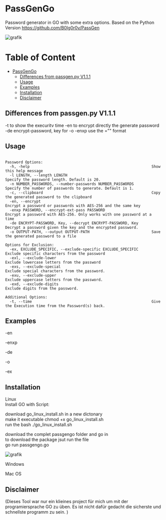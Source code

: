 # PassGenGo
Password generator in GO with some extra options. Based on the Python Version https://github.com/B0lg0r0v/PassGen

![grafik](https://github.com/K3res/PassGenGo/assets/89378576/34a00bab-3dab-45b7-9c4c-aee04019dd77)



# Table of Content
- [PassGenGo](#passgengo)
  * [Differences from passgen.py V1.1.1](#note)
  * [Usage](#usage)
  * [Examples](#examples)
  * [Installation](#installation)
  * [Disclaimer](#disclaimer)



## Differences from passgen.py V1.1.1
-t to show the execuritv time
-en to encrypt directly the generate password
-de encrypt-password, key 
for -o -enxp use the ="" format



## Usage
```

Password Options:
  -h, -help                                                       Show this help message
  -l LENGTH, --length LENGTH                                      Specify the password length. Default is 20.
  -n NUMBER_PASSWORDS, --number-passwords NUMBER_PASSWORDS        Specify the number of passwords to generate. Default is 1.
  -c, --clipboard                                                 Copy the generated password to the clipboard
  -en, --encrypt                                                  Encrypt a password or passwords with AES-256 and the same key
  -enxp PASSWORD, --encrypt-ext-pass PASSWORD                     Encrypt a password with AES-256. Only works with one password at a time
  -de ENCRYPT-PASSWORD, Key, --decrypt ENCRYPT-PASSWORD, Key      Decrypt a password given the key and the encrypted password.
  -o OUTPUT-PATH, --output OUTPUT-PATH                            Save the generated password to a file

Options for Exclusion:
  -ex, EXCLUDE_SPECIFIC, --exclude-specific EXCLUDE_SPECIFIC      Exclude specific characters from the password
  -exl, --exclude-lower                                           Exclude lowercase letters from the password
  -exs, --exclude-special                                         Exclude special characters from the password.
  -exu, --exclude-upper                                           Exclude uppercase letters from the password.
  -exd, --exclude-digits                                          Exclude digits from the password.

Additional Options:
  -t, --time                                                      Give the Execution time from the Password(s) back.

``` 

## Examples
-en 

-enxp

-de

-o

-ex



## Installation

Linux <br/>
Install GO with Script: <br/>

download go_linux_install.sh in a new dictonary <br/>
make it executable chmod +x go_linux_install.sh <br/>
run the bash ./go_linux_install.sh<br/>

download the complet passgengo folder and go in<br/>
to download the package jsut run the file <br/>
go run passgengo.go  <br/>

![grafik](https://github.com/K3res/PassGenGo/assets/89378576/449476e0-b999-46e0-b090-cdde800d89a5) <br/>




Windows <br/>

Mac OS <br/>


## Disclaimer
(Dieses Tool war nur ein klieines project für mich um mit der programiersprache GO zu üben. Es ist nicht dafür gedacht die sicherste und schnellste programm zu sein.  )







